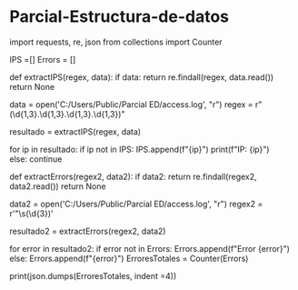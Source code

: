 # Parcial-Estructura-de-datos


import requests, re, json
from collections import Counter

IPS =[]
Errors = []

def extractIPS(regex, data):
    if data:
        return re.findall(regex, data.read())
    return None
  
data = open('C:/Users/Public/Parcial ED/access.log', "r")
regex = r"(\d{1,3}\.\d{1,3}\.\d{1,3}\.\d{1,3})"

resultado = extractIPS(regex, data)

for ip in resultado:
    if ip not in IPS:
      IPS.append(f"{ip}")
      print(f"IP: {ip}")   
    else:
     continue




def extractErrors(regex2, data2):
    if data2:
        return re.findall(regex2, data2.read())
    return None
  
data2 = open('C:/Users/Public/Parcial ED/access.log', "r")
regex2 = r'"\s(\d{3})'

resultado2 = extractErrors(regex2, data2)

for error in resultado2:
    if error not in Errors:
      Errors.append(f"Error {error}")   
    else:
       Errors.append(f"{error}")
    ErroresTotales = Counter(Errors)

print(json.dumps(ErroresTotales, indent =4))
